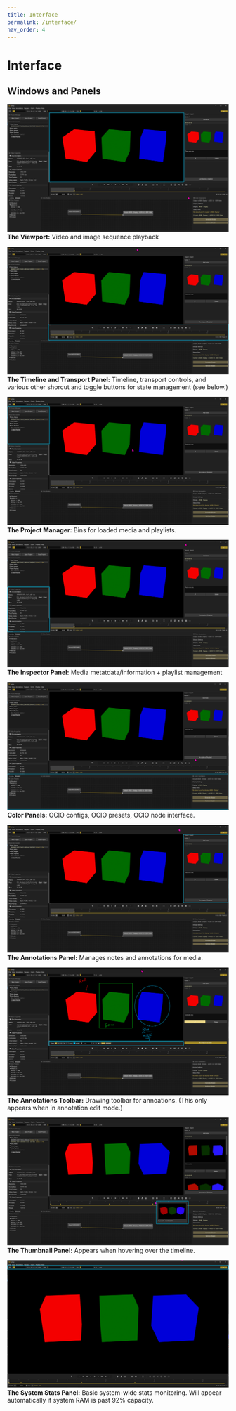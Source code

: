 ```yaml
---
title: Interface
permalink: /interface/
nav_order: 4
---
```


# Interface

## Windows and Panels

![window](images/TabTip_QyoZxa5U2u.png)
**The Viewport:** Video and image sequence playback


![window](images/TabTip_j458ssO1lq.png)
**The Timeline and Transport Panel:** Timeline, transport controls, and various other shorcut and toggle buttons for state management (see below.)


![window](images/TabTip_iCda3qgdkT.png)
**The Project Manager:** Bins for loaded media and playlists.


![window](images/TabTip_Xan3Fd6Far.png)
**The Inspector Panel:** Media metatdata/information + playlist management


![window](images/TabTip_sYoWcinduE.png)
**Color Panels:** OCIO configs, OCIO presets, OCIO node interface.


![window](images/TabTip_hd2a72E16d.png)
**The Annotations Panel:** Manages notes and annotations for media.


![window](images/TabTip_s790kwrxGw.png)
**The Annotations Toolbar:** Drawing toolbar for annoations. (This only appears when in annotation edit mode.)


![window](images/TabTip_z05dCXBv2l.png)
**The Thumbnail Panel:** Appears when hovering over the timeline.


![window](images/TabTip_k9bmGGNa92.png)
**The System Stats Panel:** Basic system-wide stats monitoring. Will appear automatically if system RAM is past 92% capacity.
